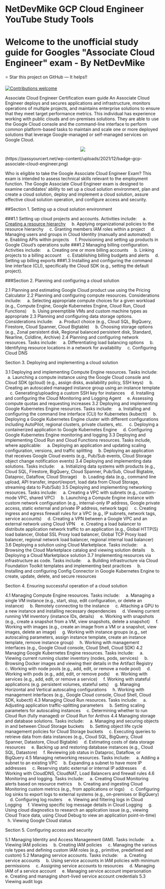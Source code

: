 # NetDevMike GCP Cloud Engineer YouTube Study Tools
 
# Welcome to the unofficial study guide for Googles "Associate Cloud Engineer" exam - By NetDevMike

:star: Star this project on GitHub — It helps!!

[![Contributions welcome](https://img.shields.io/badge/contributions-welcome-orange.svg)](https://github.com/NetDevMike/NetDevMike-GCP-Cloud-Engineer-YouTube-Study-Tools/issues)

Associate Cloud Engineer
Certification exam guide
An Associate Cloud Engineer deploys and secures applications and infrastructure, monitors operations of multiple projects, and maintains enterprise solutions to ensure that they meet target performance metrics. This individual has experience working with public clouds and on-premises solutions. They are able to use the Google Cloud console and the command-line interface to perform common platform-based tasks to maintain and scale one or more deployed solutions that leverage Google-managed or self-managed services on Google Cloud.

<p align="center">
  <img src="http://some_place.com/image.png" />
</p>(https://passyourcert.net/wp-content/uploads/2021/12/badge-gcp-associate-cloud-engineer.png)

Who is eligible to take the Google Associate Cloud Engineer Exam?
This exam is intended to assess technical skills relevant to the employment function. The Google Associate Cloud Engineer exam is designed to examine candidates’ ability to set up a cloud solution environment, plan and create a cloud solution, deploy and implement a cloud solution, assure effective cloud solution operation, and configure access and security.

##Section 1. Setting up a cloud solution environment

###1.1 Setting up cloud projects and accounts. Activities include:
    a. [Creating a resource hierarchy](Section_1_-_Setting_up_a_cloud_solution/1.1a.md)
    b. Applying organizational policies to the resource hierarchy
    c. Granting members IAM roles within a project
    d. Managing users and groups in Cloud Identity (manually and automated)
    e. Enabling APIs within projects
    f. Provisioning and setting up products in Google Cloud’s operations suite
###1.2 Managing billing configuration. Activities include:
    a. Creating one or more billing accounts
    b. Linking projects to a billing account
    c. Establishing billing budgets and alerts
    d. Setting up billing exports
###1.3 Installing and configuring the command line interface (CLI), specifically the Cloud SDK (e.g., setting the default project).

###Section 2. Planning and configuring a cloud solution

2.1 Planning and estimating Google Cloud product use using the Pricing Calculator
2.2 Planning and configuring compute resources. Considerations include:
    a. Selecting appropriate compute choices for a given workload (e.g., Compute Engine, Google Kubernetes Engine, Cloud Run, Cloud Functions)
    b. Using preemptible VMs and custom machine types as appropriate
2.3 Planning and configuring data storage options. Considerations include:
    a. Product choice (e.g., Cloud SQL, BigQuery, Firestore, Cloud Spanner, Cloud Bigtable)
    b. Choosing storage options (e.g., Zonal persistent disk, Regional balanced persistent disk, Standard, Nearline, Coldline, Archive)
2.4 Planning and configuring network resources. Tasks include:
    a. Differentiating load balancing options
    b. Identifying resource locations in a network for availability
    c. Configuring Cloud DNS

Section 3. Deploying and implementing a cloud solution

3.1 Deploying and implementing Compute Engine resources. Tasks include:
    a. Launching a compute instance using the Google Cloud console and Cloud SDK (gcloud) (e.g., assign disks, availability policy, SSH keys)
    b. Creating an autoscaled managed instance group using an instance template
    c. Generating/uploading a custom SSH key for instances
    d. Installing and configuring the Cloud Monitoring and Logging Agent
    e. Assessing compute quotas and requesting increases
3.2 Deploying and implementing Google Kubernetes Engine resources. Tasks include:
    a. Installing and configuring the command line interface (CLI) for Kubernetes (kubectl)
    b. Deploying a Google Kubernetes Engine cluster with different configurations including AutoPilot, regional clusters, private clusters, etc.
    c. Deploying a containerized application to Google Kubernetes Engine
    d. Configuring Google Kubernetes Engine monitoring and logging
3.3 Deploying and implementing Cloud Run and Cloud Functions resources. Tasks include, where applicable:
    a. Deploying an application and updating scaling configuration, versions, and traffic splitting
    b. Deploying an application that receives Google Cloud events (e.g., Pub/Sub events, Cloud Storage object change notification events)
3.4 Deploying and implementing data solutions. Tasks include:
    a. Initializing data systems with products (e.g., Cloud SQL, Firestore, BigQuery, Cloud Spanner, Pub/Sub, Cloud Bigtable, Dataproc, Dataflow, Cloud Storage)
    b. Loading data (e.g., command line upload, API transfer, import/export, load data from Cloud Storage, streaming data to Pub/Sub)
3.5 Deploying and implementing networking resources. Tasks include:
    a. Creating a VPC with subnets (e.g., custom-mode VPC, shared VPC)
    b. Launching a Compute Engine instance with custom network configuration (e.g., internal-only IP address, Google private access, static external and private IP address, network tags)
    c. Creating ingress and egress firewall rules for a VPC (e.g., IP subnets, network tags, service accounts)
    d. Creating a VPN between a Google VPC and an external network using Cloud VPN
    e. Creating a load balancer to distribute application network traffic to an application (e.g., Global HTTP(S) load balancer, Global SSL Proxy load balancer, Global TCP Proxy load balancer, regional network load balancer, regional internal load balancer)
3.6 Deploying a solution using Cloud Marketplace. Tasks include:
    a. Browsing the Cloud Marketplace catalog and viewing solution details
    b. Deploying a Cloud Marketplace solution
3.7 Implementing resources via infrastructure as code. Tasks include:
    a. Building infrastructure via Cloud Foundation Toolkit templates and implementing best practices
    b. Installing and configuring Config Connector in Google Kubernetes Engine to create, update, delete, and secure resources

Section 4. Ensuring successful operation of a cloud solution

4.1 Managing Compute Engine resources. Tasks include:
    a. Managing a single VM instance (e.g., start, stop, edit configuration, or delete an instance)
    b. Remotely connecting to the instance
    c. Attaching a GPU to a new instance and installing necessary dependencies
    d. Viewing current running VM inventory (instance IDs, details)
    e. Working with snapshots (e.g., create a snapshot from a VM, view snapshots, delete a snapshot)
    f. Working with images (e.g., create an image from a VM or a snapshot, view images, delete an image)
    g. Working with instance groups (e.g., set autoscaling parameters, assign instance template, create an instance template, remove instance group)
    h. Working with management interfaces (e.g., Google Cloud console, Cloud Shell, Cloud SDK)
4.2 Managing Google Kubernetes Engine resources. Tasks include:
    a. Viewing current running cluster inventory (nodes, pods, services)
    b. Browsing Docker images and viewing their details in the Artifact Registry
    c. Working with node pools (e.g., add, edit, or remove a node pool)
    d. Working with pods (e.g., add, edit, or remove pods)
    e. Working with services (e.g., add, edit, or remove a service)
    f. Working with stateful applications (e.g. persistent volumes, stateful sets)
    g. Managing Horizontal and Vertical autoscaling configurations
    h. Working with management interfaces (e.g., Google Cloud console, Cloud Shell, Cloud SDK, kubectl)
4.3 Managing Cloud Run resources. Tasks include:
    a. Adjusting application traffic-splitting parameters
    b. Setting scaling parameters for autoscaling instances
    c. Determining whether to run Cloud Run (fully managed) or Cloud Run for Anthos
4.4 Managing storage and database solutions. Tasks include:
    a. Managing and securing objects in and between Cloud Storage buckets
    b. Setting object life cycle management policies for Cloud Storage buckets
    c. Executing queries to retrieve data from data instances (e.g., Cloud SQL, BigQuery, Cloud Spanner, Datastore, Cloud Bigtable)
    d. Estimating costs of data storage resources
    e. Backing up and restoring database instances (e.g., Cloud SQL, Datastore)
    f. Reviewing job status in Dataproc, Dataflow, or BigQuery
4.5 Managing networking resources. Tasks include:
    a. Adding a subnet to an existing VPC
    b. Expanding a subnet to have more IP addresses
    c. Reserving static external or internal IP addresses
    d. Working with CloudDNS, CloudNAT, Load Balancers and firewall rules
4.6 Monitoring and logging. Tasks include:
    a. Creating Cloud Monitoring alerts based on resource metrics
    b. Creating and ingesting Cloud Monitoring custom metrics (e.g., from applications or logs)
    c. Configuring log sinks to export logs to external systems (e.g., on-premises or BigQuery)
    d. Configuring log routers
    e. Viewing and filtering logs in Cloud Logging
    f. Viewing specific log message details in Cloud Logging
    g. Using cloud diagnostics to research an application issue (e.g., viewing Cloud Trace data, using Cloud Debug to view an application point-in-time)
    h. Viewing Google Cloud status

Section 5. Configuring access and security

5.1 Managing Identity and Access Management (IAM). Tasks include:
    a. Viewing IAM policies
    b. Creating IAM policies
    c. Managing the various role types and defining custom IAM roles (e.g., primitive, predefined and custom)
5.2 Managing service accounts. Tasks include:
    a. Creating service accounts
    b. Using service accounts in IAM policies with minimum permissions
    c. Assigning service accounts to resources
    d. Managing IAM of a service account
    e. Managing service account impersonation
    e. Creating and managing short-lived service account credentials
5.3 Viewing audit logs

